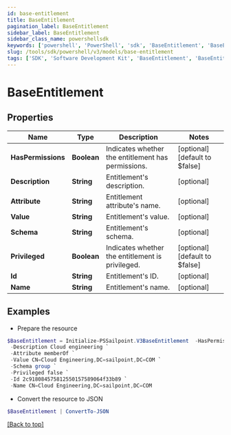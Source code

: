 ```yaml
---
id: base-entitlement
title: BaseEntitlement
pagination_label: BaseEntitlement
sidebar_label: BaseEntitlement
sidebar_class_name: powershellsdk
keywords: ['powershell', 'PowerShell', 'sdk', 'BaseEntitlement', 'BaseEntitlement'] 
slug: /tools/sdk/powershell/v3/models/base-entitlement
tags: ['SDK', 'Software Development Kit', 'BaseEntitlement', 'BaseEntitlement']
---
```



# BaseEntitlement

## Properties

Name | Type | Description | Notes
------------ | ------------- | ------------- | -------------
**HasPermissions** | **Boolean** | Indicates whether the entitlement has permissions. | [optional] [default to $false]
**Description** | **String** | Entitlement's description. | [optional] 
**Attribute** | **String** | Entitlement attribute's name. | [optional] 
**Value** | **String** | Entitlement's value. | [optional] 
**Schema** | **String** | Entitlement's schema. | [optional] 
**Privileged** | **Boolean** | Indicates whether the entitlement is privileged. | [optional] [default to $false]
**Id** | **String** | Entitlement's ID. | [optional] 
**Name** | **String** | Entitlement's name. | [optional] 

## Examples

- Prepare the resource
```powershell
$BaseEntitlement = Initialize-PSSailpoint.V3BaseEntitlement  -HasPermissions false `
 -Description Cloud engineering `
 -Attribute memberOf `
 -Value CN=Cloud Engineering,DC=sailpoint,DC=COM `
 -Schema group `
 -Privileged false `
 -Id 2c918084575812550157589064f33b89 `
 -Name CN=Cloud Engineering,DC=sailpoint,DC=COM
```

- Convert the resource to JSON
```powershell
$BaseEntitlement | ConvertTo-JSON
```


[[Back to top]](#) 

